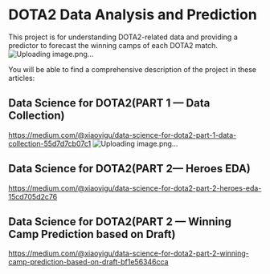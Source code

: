 # DOTA2 Data Analysis and Prediction
This project is for understanding DOTA2-related data and providing a predictor to forecast the winning camps of each DOTA2 match.
![Uploading image.png…](https://miro.medium.com/v2/resize:fit:1400/format:webp/1*5jntDOf_Lt2lSxMaK0tOAA.jpeg)

You will be able to find a comprehensive description of the project in these articles:

## Data Science for DOTA2(PART 1 — Data Collection)
https://medium.com/@xiaoyigu/data-science-for-dota2-part-1-data-collection-55d7d7cb07c1
![Uploading image.png…](https://miro.medium.com/v2/resize:fit:1400/format:webp/1*NfPGxW5RykSnsIbn2XzJUA.jpeg)

## Data Science for DOTA2(PART 2— Heroes EDA)
https://medium.com/@xiaoyigu/data-science-for-dota2-part-2-heroes-eda-15cd705d2c76

## Data Science for DOTA2(PART 2 — Winning Camp Prediction based on Draft)
https://medium.com/@xiaoyigu/data-science-for-dota2-part-2-winning-camp-prediction-based-on-draft-bf1e56346cca
